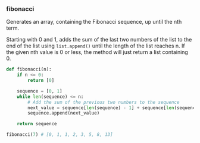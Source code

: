 ### fibonacci

Generates an array, containing the Fibonacci sequence, up until the nth term.

Starting with 0 and 1, adds the sum of the last two numbers of the list to the end of the list using ```list.append()``` until the length of the list reaches n.  If the given nth value is 0 or less, the method will just return a list containing 0.

``` python
def fibonacci(n):
    if n <= 0:
        return [0]

    sequence = [0, 1]
    while len(sequence) <= n:
        # Add the sum of the previous two numbers to the sequence
        next_value = sequence[len(sequence) - 1] + sequence[len(sequence) - 2]
        sequence.append(next_value)

    return sequence
```

``` python
fibonacci(7) # [0, 1, 1, 2, 3, 5, 8, 13]
```
